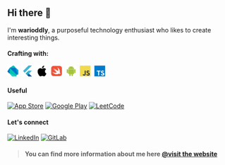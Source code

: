 ## Hi there 👋

I'm **warioddly**, a purposeful technology enthusiast who likes to create interesting things.

#### Crafting with:

<p>
  <img src="https://github.com/devicons/devicon/blob/master/icons/dart/dart-original.svg" title="Dart" alt="Dart" width="25" height="25"/>&nbsp;
  <img src="https://github.com/devicons/devicon/blob/master/icons/flutter/flutter-original.svg" title="Flutter" alt="Flutter" width="25" height="25"/>&nbsp;
  <img src="https://github.com/devicons/devicon/blob/master/icons/apple/apple-original.svg" title="Apple" alt="Apple" width="25" height="25"/>&nbsp;
  <img src="https://github.com/devicons/devicon/blob/master/icons/swift/swift-original.svg" title="Swift" alt="Swift" width="25" height="25"/>&nbsp;
  <img src="https://github.com/devicons/devicon/blob/master/icons/android/android-original.svg" title="Android" alt="Android" width="25" height="25"/>&nbsp;
  <img src="https://github.com/devicons/devicon/blob/master/icons/javascript/javascript-original.svg" title="JavaScript" alt="JavaScript" width="25" height="25"/>&nbsp;
  <img src="https://github.com/devicons/devicon/blob/master/icons/typescript/typescript-original.svg" title="TypeScript" alt="TypeScript" width="25" height="25"/>&nbsp;
</p>

#### Useful

[![App Store](https://img.shields.io/badge/App_Store-0D96F6?logo=app-store&logoColor=white)](https://apps.apple.com/kg/developer/imankadyr-bekeev/id1822493477)
[![Google Play](https://img.shields.io/badge/Google%20Play-414141?style=flat&logo=google-play)](https://play.google.com/store/apps/dev?id=5651326171887151457)
[![LeetCode](https://img.shields.io/badge/LeetCode-000000?style=flat&logo=LeetCode&logoColor=#d16c06)](https://leetcode.com/warioddly/)

#### Let's connect

[![LinkedIn](https://img.shields.io/badge/linkedin-%230077B5.svg?style=flat&logo=linkedin&logoColor=white)](https://linkedin.com/in/warioddly)
[![GitLab](https://img.shields.io/badge/gitlab-%23181717.svg?style=flat&logo=gitlab&logoColor=white)](https://gitlab.com/warioddly)


> #### You can find more information about me here [@visit the website](https://warioddly.vercel.app/)  
